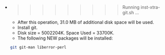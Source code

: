 * >>>>>>>>> Running inst-xtra-git.sh ...
  * After this operation, 31.0 MB of additional disk space will be used.
  * Install git.
  * Disk size = 5002204K. Space Used = 33700K.
  * The following NEW packages will be installed:
  ```bash
  git git-man liberror-perl
  ```
